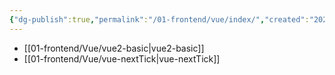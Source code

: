 ```yaml
---
{"dg-publish":true,"permalink":"/01-frontend/vue/index/","created":"2024-05-31T17:35:21.000+08:00","updated":"2024-05-31T17:35:21.000+08:00"}
---
```


+ [[01-frontend/Vue/vue2-basic\|vue2-basic]]
+ [[01-frontend/Vue/vue-nextTick\|vue-nextTick]]

